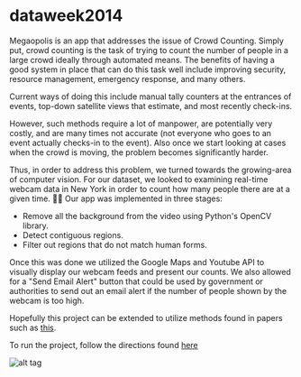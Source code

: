 dataweek2014
============

Megaopolis is an app that addresses the issue of Crowd Counting. Simply put, crowd counting is the task of trying to count the number of people in a large crowd ideally through automated means. The benefits of having a good system in place that can do this task well include improving security, resource management, emergency response, and many others.

Current ways of doing this include manual tally counters at the entrances of events, top-down satellite views that estimate, and most recently check-ins. 

However, such methods require a lot of manpower, are potentially very costly, and are many times not accurate (not everyone who goes to an event actually checks-in to the event). Also once we start looking at cases when the crowd is moving, the problem becomes significantly harder. 

Thus, in order to address this problem, we turned towards the growing-area of computer vision. For our dataset, we looked to examining real-time webcam data in New York in order to count how many people there are at a given time. 

Our app was implemented in three stages:
* Remove all the background from the video using Python's OpenCV library.
* Detect contiguous regions.
* Filter out regions that do not match human forms.

Once this was done we utilized the Google Maps and Youtube API to visually display our webcam feeds and present our counts. We also allowed for a "Send Email Alert" button that could be used by government or authorities to send out an email alert if the number of people shown by the webcam is too high. 

Hopefully this project can be extended to utilize methods found in papers such as [this](http://mplab.ucsd.edu/wp-content/uploads/CVPR2008/Conference/data/papers/229.pdf).

To run the project, follow the directions found [here](https://github.com/zichongkao/dataweek2014/tree/master/megalopolis_server)


![alt tag](https://fbcdn-sphotos-a-a.akamaihd.net/hphotos-ak-xpf1/v/t1.0-9/10354685_10152315790087547_6969601251965219381_n.jpg?oh=f89d5f99f97bf29b7bd07fe1e74315b7&oe=54894BBD&__gda__=1422726850_43aac466c45fc2239ace0424368742a2)
